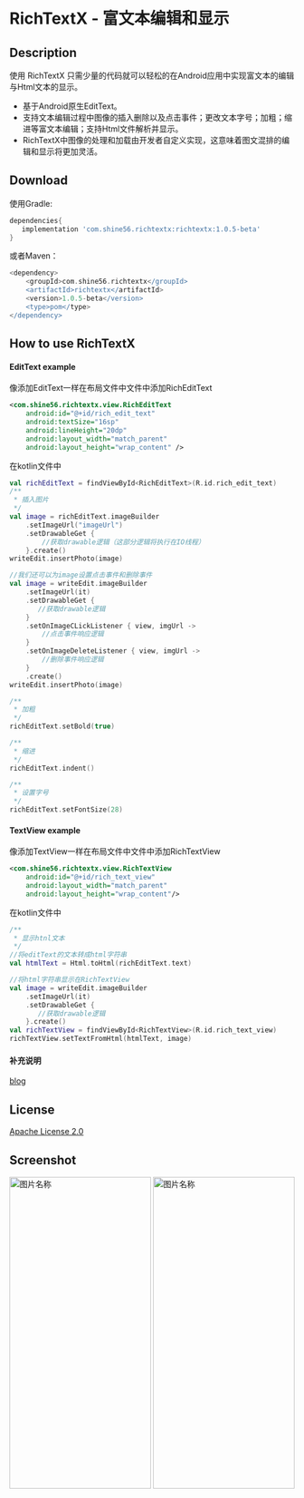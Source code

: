 # RichTextX - 富文本编辑和显示
## Description
使用 RichTextX 只需少量的代码就可以轻松的在Android应用中实现富文本的编辑与Html文本的显示。
* 基于Android原生EditText。
* 支持文本编辑过程中图像的插入删除以及点击事件；更改文本字号；加粗；缩进等富文本编辑；支持Html文件解析并显示。
* RichTextX中图像的处理和加载由开发者自定义实现，这意味着图文混排的编辑和显示将更加灵活。
## Download
使用Gradle:

```gradle
dependencies{
   implementation 'com.shine56.richtextx:richtextx:1.0.5-beta'
}
```
或者Maven：

```gradle
<dependency>
	<groupId>com.shine56.richtextx</groupId>
	<artifactId>richtextx</artifactId>
	<version>1.0.5-beta</version>
	<type>pom</type>
</dependency>
```

## How to use RichTextX
#### EditText example
像添加EditText一样在布局文件中文件中添加RichEditText

```xml
<com.shine56.richtextx.view.RichEditText
    android:id="@+id/rich_edit_text"
    android:textSize="16sp"
    android:lineHeight="20dp"
    android:layout_width="match_parent"
    android:layout_height="wrap_content" />
```
在kotlin文件中

```kotlin
val richEditText = findViewById<RichEditText>(R.id.rich_edit_text)
/**
 * 插入图片
 */
val image = richEditText.imageBuilder
    .setImageUrl("imageUrl")
    .setDrawableGet {
        //获取drawable逻辑（这部分逻辑将执行在IO线程）
    }.create()
writeEdit.insertPhoto(image)

//我们还可以为image设置点击事件和删除事件
val image = writeEdit.imageBuilder
    .setImageUrl(it)
    .setDrawableGet {
       //获取drawable逻辑
    }
    .setOnImageCLickListener { view, imgUrl ->
        //点击事件响应逻辑
    }
    .setOnImageDeleteListener { view, imgUrl ->
        //删除事件响应逻辑
    }
    .create()
writeEdit.insertPhoto(image)

/**
 * 加粗
 */
richEditText.setBold(true)

/**
 * 缩进
 */
richEditText.indent()

/**
 * 设置字号
 */
richEditText.setFontSize(28)
```
#### TextView example
像添加TextView一样在布局文件中文件中添加RichTextView
```xml
<com.shine56.richtextx.view.RichTextView
    android:id="@+id/rich_text_view"
    android:layout_width="match_parent"
    android:layout_height="wrap_content"/>
```
在kotlin文件中
```kotlin
/**
 * 显示htnl文本
 */
//将editText的文本转成html字符串
val htmlText = Html.toHtml(richEditText.text)

//将html字符串显示在RichTextView
val image = writeEdit.imageBuilder
    .setImageUrl(it)
    .setDrawableGet {
       //获取drawable逻辑
    }.create()
val richTextView = findViewById<RichTextView>(R.id.rich_text_view)
richTextView.setTextFromHtml(htmlText, image)
```
#### 补充说明
[blog](https://blog.csdn.net/weixin_42619856/article/details/110527709)
## License
[Apache License 2.0](https://github.com/shine56/RichTextX/blob/master/LICENSE)

## Screenshot
<img src="https://s1.ax1x.com/2020/10/10/06NMqO.md.jpg" width = "250" height = "550" alt="图片名称" align=center />
<img src="https://s1.ax1x.com/2020/10/10/06NlZD.md.jpg" width = "250" height = "550" alt="图片名称" align=center />
